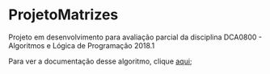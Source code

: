 # ProjetoMatrizes
Projeto em desenvolvimento para avaliação parcial da disciplina DCA0800 - Algoritmos e Lógica de Programação 2018.1



Para ver a documentação desse algoritmo, clique [aqui](doc_codes.md);
